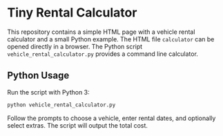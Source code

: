# Tiny Rental Calculator

This repository contains a simple HTML page with a vehicle rental calculator and a small Python example. The HTML file `calculator` can be opened directly in a browser. The Python script `vehicle_rental_calculator.py` provides a command line calculator.

## Python Usage

Run the script with Python 3:

```bash
python vehicle_rental_calculator.py
```

Follow the prompts to choose a vehicle, enter rental dates, and optionally select extras. The script will output the total cost.

